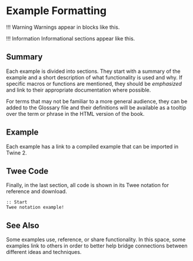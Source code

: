 # Example Formatting

!!! Warning
    Warnings appear in blocks like this.

!!! Information
    Informational sections appear like this.

## Summary

Each example is divided into sections. They start with a summary of the example and a short description of what functionality is used and why. If specific macros or functions are mentioned, they should be *emphasized* and link to their appropriate documentation where possible.

For terms that may not be familiar to a more general audience, they can be added to the Glossary file and their definitions will be available as a tooltip over the term or phrase in the HTML version of the book.

## Example

Each example has a link to a compiled example that can be imported in Twine 2.

## Twee Code

Finally, in the last section, all code is shown in its Twee notation for reference and download.

```twee
:: Start
Twee notation example!
```

## See Also

Some examples use, reference, or share functionality. In this space, some examples link to others in order to better help bridge connections between different ideas and techniques.
